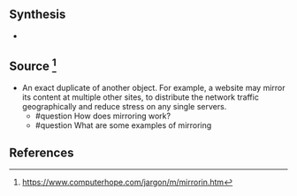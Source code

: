 ## Synthesis
- 
## Source [^1]
- An exact duplicate of another object. For example, a website may mirror its content at multiple other sites, to distribute the network traffic geographically and reduce stress on any single servers.
	- #question How does mirroring work?
	- #question What are some examples of mirroring
## References

[^1]: https://www.computerhope.com/jargon/m/mirrorin.htm
